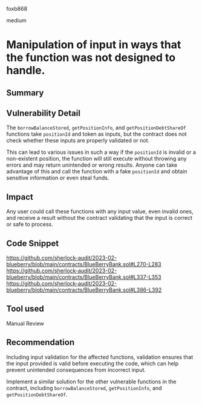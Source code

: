 foxb868

medium

# Manipulation of input in ways that the function was not designed to handle.

## Summary

## Vulnerability Detail
The `borrowBalanceStored`, `getPositionInfo`, and `getPositionDebtShareOf` functions take `positionId` and token as inputs, but the contract does not check whether these inputs are properly validated or not.

This can lead to various issues in such a way if the `positionId` is invalid or a non-existent position, the function will still execute without throwing any errors and may return unintended or wrong results. Anyone can take advantage of this and call the function with a fake `positionId` and obtain sensitive information or even steal funds.

## Impact
Any user could call these functions with any input value, even invalid ones, and receive a result without the contract validating that the input is correct or safe to process. 

## Code Snippet
https://github.com/sherlock-audit/2023-02-blueberry/blob/main/contracts/BlueBerryBank.sol#L270-L283
https://github.com/sherlock-audit/2023-02-blueberry/blob/main/contracts/BlueBerryBank.sol#L337-L353
https://github.com/sherlock-audit/2023-02-blueberry/blob/main/contracts/BlueBerryBank.sol#L386-L392

## Tool used

Manual Review

## Recommendation
Including input validation for the affected functions, validation ensures that the input provided is valid before executing the code, which can help prevent unintended consequences from incorrect input.

Implement a similar solution for the other vulnerable functions in the contract, including `borrowBalanceStored`, `getPositionInfo`, and `getPositionDebtShareOf`.